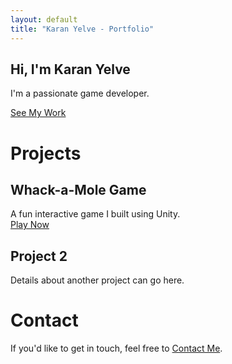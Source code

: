 ```yaml
---
layout: default
title: "Karan Yelve - Portfolio"
---
```


<section id="hero">
  <div class="hero-content">
    <h1>Hi, I'm Karan Yelve</h1>
    <p>I'm a passionate game developer.</p>
    <a href="#projects" class="cta-button">See My Work</a>
  </div>
</section>

# Projects
## Whack-a-Mole Game
A fun interactive game I built using Unity.  
[Play Now](#)

## Project 2
Details about another project can go here.

# Contact
If you'd like to get in touch, feel free to [Contact Me](mailto:karanyelve@example.com).
